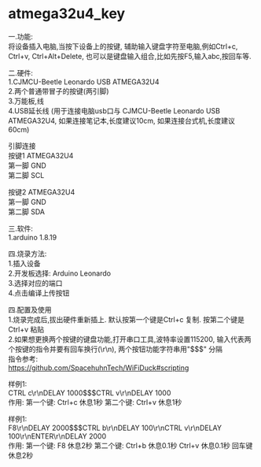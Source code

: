 # atmega32u4_key

一.功能:<br/>
   将设备插入电脑,当按下设备上的按键, 辅助输入键盘字符至电脑,例如Ctrl+c, Ctrl+v, Ctrl+Alt+Delete, 也可以是键盘输入组合,比如先按F5,输入abc,按回车等.

二.硬件:<br/>
1.CJMCU-Beetle Leonardo USB ATMEGA32U4<br/>
2.两个普通带冒子的按键(两引脚)<br/>
3.万能板,线<br/>
4.USB延长线 (用于连接电脑usb口与 CJMCU-Beetle Leonardo USB ATMEGA32U4, 如果连接笔记本,长度建议10cm, 如果连接台式机,长度建议60cm)<br/>

引脚连接<br/>
按键1  ATMEGA32U4<br/>
第一脚  GND<br/>
第二脚  SCL<br/>

按键2  ATMEGA32U4<br/>
第一脚  GND<br/>
第二脚  SDA<br/>

三.软件:<br/>
1.arduino  1.8.19<br/>

四.烧录方法:<br/>
1.插入设备<br/>
2.开发板选择: Arduino Leonardo<br/>
3.选择对应的端口<br/>
4.点击编译上传按钮<br/>

四.配置及使用<br/>
1.烧录完成后,拔出硬件重新插上. 默认按第一个键是Ctrl+c 复制. 按第二个键是Ctrl+v 粘贴<br/>
2.如果想更换两个按键的键盘功能,打开串口工具,波特率设置115200, 输入代表两个按键的指令并要有回车换行(\r\n), 两个按钮功能字符串用"$$$" 分隔<br/>
  指令参考:<br/>
  https://github.com/SpacehuhnTech/WiFiDuck#scripting<br/>

  样例1:<br/>
  CTRL c\r\nDELAY 1000$$$CTRL v\r\nDELAY 1000<br/>
  作用: 第一个键: Ctrl+c 休息1秒 第二个键: Ctrl+v 休息1秒<br/>

  样例1:<br/>
  F8\r\nDELAY 2000$$$CTRL b\r\nDELAY 100\r\nCTRL v\r\nDELAY 100\r\nENTER\r\nDELAY 2000<br/>
  作用: 第一个键: F8 休息2秒 第二个键: Ctrl+b 休息0.1秒 Ctrl+v 休息0.1秒 回车键 休息2秒<br/>
  
